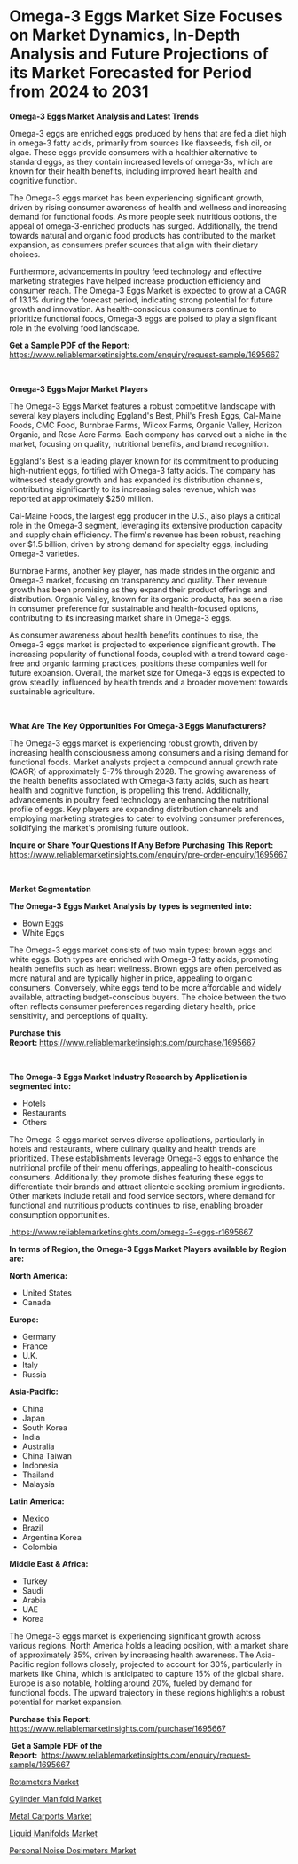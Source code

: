 <p><h1>Omega-3 Eggs Market Size Focuses on Market Dynamics, In-Depth Analysis and Future Projections of its Market Forecasted for Period from 2024 to 2031</h1></p><p><strong>Omega-3 Eggs Market Analysis and Latest Trends</strong></p>
<p><p>Omega-3 eggs are enriched eggs produced by hens that are fed a diet high in omega-3 fatty acids, primarily from sources like flaxseeds, fish oil, or algae. These eggs provide consumers with a healthier alternative to standard eggs, as they contain increased levels of omega-3s, which are known for their health benefits, including improved heart health and cognitive function. </p><p>The Omega-3 eggs market has been experiencing significant growth, driven by rising consumer awareness of health and wellness and increasing demand for functional foods. As more people seek nutritious options, the appeal of omega-3-enriched products has surged. Additionally, the trend towards natural and organic food products has contributed to the market expansion, as consumers prefer sources that align with their dietary choices.</p><p>Furthermore, advancements in poultry feed technology and effective marketing strategies have helped increase production efficiency and consumer reach. The Omega-3 Eggs Market is expected to grow at a CAGR of 13.1% during the forecast period, indicating strong potential for future growth and innovation. As health-conscious consumers continue to prioritize functional foods, Omega-3 eggs are poised to play a significant role in the evolving food landscape.</p></p>
<p><strong>Get a Sample PDF of the Report:&nbsp;</strong> <a href="https://www.reliablemarketinsights.com/enquiry/request-sample/1695667?utm_campaign=1583&utm_medium=2&utm_source=Github&utm_content=ia&utm_term=19102024&utm_id=omega-3-eggs">https://www.reliablemarketinsights.com/enquiry/request-sample/1695667</a></p>
<p>&nbsp;</p>
<p><strong>Omega-3 Eggs Major Market Players</strong></p>
<p><p>The Omega-3 Eggs Market features a robust competitive landscape with several key players including Eggland's Best, Phil's Fresh Eggs, Cal-Maine Foods, CMC Food, Burnbrae Farms, Wilcox Farms, Organic Valley, Horizon Organic, and Rose Acre Farms. Each company has carved out a niche in the market, focusing on quality, nutritional benefits, and brand recognition.</p><p>Eggland's Best is a leading player known for its commitment to producing high-nutrient eggs, fortified with Omega-3 fatty acids. The company has witnessed steady growth and has expanded its distribution channels, contributing significantly to its increasing sales revenue, which was reported at approximately $250 million.</p><p>Cal-Maine Foods, the largest egg producer in the U.S., also plays a critical role in the Omega-3 segment, leveraging its extensive production capacity and supply chain efficiency. The firm's revenue has been robust, reaching over $1.5 billion, driven by strong demand for specialty eggs, including Omega-3 varieties.</p><p>Burnbrae Farms, another key player, has made strides in the organic and Omega-3 market, focusing on transparency and quality. Their revenue growth has been promising as they expand their product offerings and distribution. Organic Valley, known for its organic products, has seen a rise in consumer preference for sustainable and health-focused options, contributing to its increasing market share in Omega-3 eggs.</p><p>As consumer awareness about health benefits continues to rise, the Omega-3 eggs market is projected to experience significant growth. The increasing popularity of functional foods, coupled with a trend toward cage-free and organic farming practices, positions these companies well for future expansion. Overall, the market size for Omega-3 eggs is expected to grow steadily, influenced by health trends and a broader movement towards sustainable agriculture.</p></p>
<p>&nbsp;</p>
<p><strong>What Are The Key Opportunities For Omega-3 Eggs Manufacturers?</strong></p>
<p><p>The Omega-3 eggs market is experiencing robust growth, driven by increasing health consciousness among consumers and a rising demand for functional foods. Market analysts project a compound annual growth rate (CAGR) of approximately 5-7% through 2028. The growing awareness of the health benefits associated with Omega-3 fatty acids, such as heart health and cognitive function, is propelling this trend. Additionally, advancements in poultry feed technology are enhancing the nutritional profile of eggs. Key players are expanding distribution channels and employing marketing strategies to cater to evolving consumer preferences, solidifying the market's promising future outlook.</p></p>
<p><strong>Inquire or Share Your Questions If Any Before Purchasing This Report:</strong> <a href="https://www.reliablemarketinsights.com/enquiry/pre-order-enquiry/1695667?utm_campaign=1583&utm_medium=2&utm_source=Github&utm_content=ia&utm_term=19102024&utm_id=omega-3-eggs">https://www.reliablemarketinsights.com/enquiry/pre-order-enquiry/1695667</a></p>
<p>&nbsp;</p>
<p><strong>Market Segmentation</strong></p>
<p><strong>The Omega-3 Eggs Market Analysis by types is segmented into:</strong></p>
<p><ul><li>Bown Eggs</li><li>White Eggs</li></ul></p>
<p><p>The Omega-3 eggs market consists of two main types: brown eggs and white eggs. Both types are enriched with Omega-3 fatty acids, promoting health benefits such as heart wellness. Brown eggs are often perceived as more natural and are typically higher in price, appealing to organic consumers. Conversely, white eggs tend to be more affordable and widely available, attracting budget-conscious buyers. The choice between the two often reflects consumer preferences regarding dietary health, price sensitivity, and perceptions of quality.</p></p>
<p><strong>Purchase this Report:&nbsp;</strong><a href="https://www.reliablemarketinsights.com/purchase/1695667?utm_campaign=1583&utm_medium=2&utm_source=Github&utm_content=ia&utm_term=19102024&utm_id=omega-3-eggs">https://www.reliablemarketinsights.com/purchase/1695667</a></p>
<p>&nbsp;</p>
<p><strong>The Omega-3 Eggs Market Industry Research by Application is segmented into:</strong></p>
<p><ul><li>Hotels</li><li>Restaurants</li><li>Others</li></ul></p>
<p><p>The Omega-3 eggs market serves diverse applications, particularly in hotels and restaurants, where culinary quality and health trends are prioritized. These establishments leverage Omega-3 eggs to enhance the nutritional profile of their menu offerings, appealing to health-conscious consumers. Additionally, they promote dishes featuring these eggs to differentiate their brands and attract clientele seeking premium ingredients. Other markets include retail and food service sectors, where demand for functional and nutritious products continues to rise, enabling broader consumption opportunities.</p></p>
<p><a href="https://www.reliablemarketinsights.com/omega-3-eggs-r1695667?utm_campaign=1583&utm_medium=2&utm_source=Github&utm_content=ia&utm_term=19102024&utm_id=omega-3-eggs">&nbsp;https://www.reliablemarketinsights.com/omega-3-eggs-r1695667</a></p>
<p><strong>In terms of Region, the Omega-3 Eggs Market Players available by Region are:</strong></p>
<p>
    <p> <strong> North America: </strong>
        <ul>
            <li>United States</li>
            <li>Canada</li>
        </ul>
        </p> 
    <p> <strong> Europe: </strong>
        <ul>
            <li>Germany</li>
            <li>France</li>
            <li>U.K.</li>
            <li>Italy</li>
            <li>Russia</li>
        </ul>
        </p> 
    <p> <strong> Asia-Pacific: </strong>
        <ul>
            <li>China</li>
            <li>Japan</li>
            <li>South Korea</li>
            <li>India</li>
            <li>Australia</li>
            <li>China Taiwan</li>
            <li>Indonesia</li>
            <li>Thailand</li>
            <li>Malaysia</li>
        </ul>
        </p> 
    <p> <strong> Latin America: </strong>
        <ul>
            <li>Mexico</li>
            <li>Brazil</li>
            <li>Argentina Korea</li>
            <li>Colombia</li>
        </ul>
        </p> 
    <p> <strong> Middle East & Africa: </strong>
        <ul>
            <li>Turkey</li>
            <li>Saudi</li>
            <li>Arabia</li>
            <li>UAE</li>
            <li>Korea</li>
        </ul>
    </p>
    </p>
<p><p>The Omega-3 eggs market is experiencing significant growth across various regions. North America holds a leading position, with a market share of approximately 35%, driven by increasing health awareness. The Asia-Pacific region follows closely, projected to account for 30%, particularly in markets like China, which is anticipated to capture 15% of the global share. Europe is also notable, holding around 20%, fueled by demand for functional foods. The upward trajectory in these regions highlights a robust potential for market expansion.</p></p>
<p><strong>Purchase this Report: </strong><a href="https://www.reliablemarketinsights.com/purchase/1695667?utm_campaign=1583&utm_medium=2&utm_source=Github&utm_content=ia&utm_term=19102024&utm_id=omega-3-eggs">https://www.reliablemarketinsights.com/purchase/1695667</a></p>
<p>&nbsp;<strong>Get a Sample PDF of the Report:&nbsp;&nbsp;</strong><a href="https://www.reliablemarketinsights.com/enquiry/request-sample/1695667?utm_campaign=1583&utm_medium=2&utm_source=Github&utm_content=ia&utm_term=19102024&utm_id=omega-3-eggs">https://www.reliablemarketinsights.com/enquiry/request-sample/1695667</a></p>
<p><strong></strong></p>
<p><p><a href="https://www.linkedin.com/pulse/rotameters-market-outlook-complete-industry-analysis-2024-2031-xmtec?utm_campaign=1583&utm_medium=2&utm_source=Github&utm_content=ia&utm_term=19102024&utm_id=omega-3-eggs">Rotameters Market</a></p><p><a href="https://www.linkedin.com/pulse/cylinder-manifold-mosaic-piecing-together-global-market-dynamics-fxu8c?utm_campaign=1583&utm_medium=2&utm_source=Github&utm_content=ia&utm_term=19102024&utm_id=omega-3-eggs">Cylinder Manifold Market</a></p><p><a href="https://issuu.com/reportprime-2/docs/metal-carports-market-size-2030.ppt_cdc6a33afc35c5?utm_campaign=1583&utm_medium=2&utm_source=Github&utm_content=ia&utm_term=19102024&utm_id=omega-3-eggs">Metal Carports Market</a></p><p><a href="https://www.linkedin.com/pulse/global-liquid-manifolds-148-cagr-forecast-2024-2031-visigraphs-avpnc?utm_campaign=1583&utm_medium=2&utm_source=Github&utm_content=ia&utm_term=19102024&utm_id=omega-3-eggs">Liquid Manifolds Market</a></p><p><a href="https://www.linkedin.com/pulse/personal-noise-dosimeters-market-trends-detailed-study-its-segmentation-cn4hc?utm_campaign=1583&utm_medium=2&utm_source=Github&utm_content=ia&utm_term=19102024&utm_id=omega-3-eggs">Personal Noise Dosimeters Market</a></p></p>